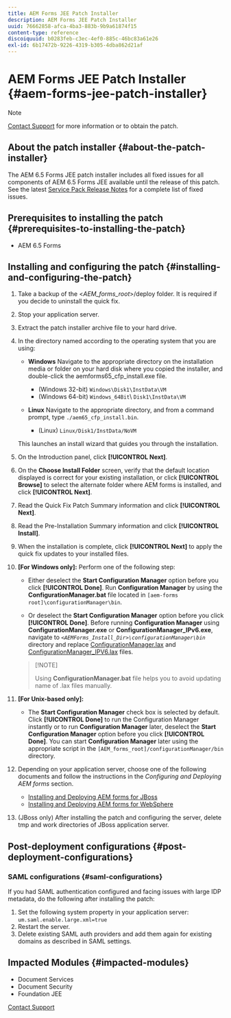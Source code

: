 ```yaml
---
title: AEM Forms JEE Patch Installer
description: AEM Forms JEE Patch Installer
uuid: 76662858-afca-4ba3-883b-9b9a61874f15
content-type: reference
discoiquuid: b0283feb-c3ec-4ef0-885c-46bc83a61e26
exl-id: 6b17472b-9226-4319-b305-4dba862d21af
---
```

# AEM Forms JEE Patch Installer {#aem-forms-jee-patch-installer}

>[!NOTE]
>
>[Contact Support](https://www.adobe.com/account/sign-in.supportportal.html) for more information or to obtain the patch.

## About the patch installer {#about-the-patch-installer}

The AEM 6.5 Forms JEE patch installer includes all fixed issues for all components of AEM 6.5 Forms JEE available until the release of this patch. See the latest  [Service Pack Release Notes](release-notes.md) for a complete list of fixed issues.

## Prerequisites to installing the patch {#prerequisites-to-installing-the-patch}

* AEM 6.5 Forms

## Installing and configuring the patch {#installing-and-configuring-the-patch}

1. Take a backup of the &lt;*AEM_forms_root*&gt;/deploy folder. It is required if you decide to uninstall the quick fix.
1. Stop your application server.
1. Extract the patch installer archive file to your hard drive.
1. In the directory named according to the operating system that you are using:

    * **Windows** 
      Navigate to the appropriate directory on the installation media or folder on your hard disk where you copied the installer, and double-click the aemforms65_cfp_install.exe file.

      * (Windows 32-bit) `Windows\Disk1\InstData\VM`
      * (Windows 64-bit) `Windows_64Bit`\ `Disk1\InstData\VM`

    * **Linux** 
      Navigate to the appropriate directory, and from a command prompt, type `./aem65_cfp_install.bin`.

      * (Linux) `Linux/Disk1/InstData/NoVM`

   This launches an install wizard that guides you through the installation.

1. On the Introduction panel, click **[!UICONTROL Next]**.
1. On the **Choose Install Folder** screen, verify that the default location displayed is correct for your existing installation, or click **[!UICONTROL Browse]** to select the alternate folder where AEM forms is installed, and click **[!UICONTROL Next]**.
1. Read the Quick Fix Patch Summary information and click **[!UICONTROL Next]**.
1. Read the Pre-Installation Summary information and click **[!UICONTROL Install]**.
1. When the installation is complete, click **[!UICONTROL Next]** to apply the quick fix updates to your installed files.  

1. **[For Windows only]:** Perform one of the following step:
   * Either deselect the **Start Configuration Manager** option before you click **[!UICONTROL Done]**. Run **Configuration Manager** by using the **ConfigurationManager.bat** file located in `[aem-forms root]\configurationManager\bin`. 

   * Or deselect the **Start Configuration Manager** option before you click **[!UICONTROL Done]**. Before running **Configuration Manager** using **ConfigurationManager.exe** or **ConfigurationManager_IPv6.exe**, navigate to *`<AEMForms_Install_Dir>\configurationManager\bin`* directory and replace [ConfigurationManager.lax](/help/assets/ConfigurationManager.lax) and [ConfigurationManager_IPV6.lax](/help/assets/ConfigurationManager_IPv6.lax) files.

   >
   >[!NOTE]
   >
   >Using **ConfigurationManager.bat** file helps you to avoid updating name of .lax files manually.
   >

1. **[For Unix-based only]:** 
    
   * The **Start Configuration Manager** check box is selected by default. Click **[!UICONTROL Done]** to run the Configuration Manager instantly or to run **Configuration Manager** later, deselect the **Start Configuration Manager** option before you click **[!UICONTROL Done]**. You can start **Configuration Manager** later using the appropriate script in the `[AEM_forms_root]/configurationManager/bin` directory.
  
1. Depending on your application server, choose one of the following documents and follow the instructions in the *Configuring and Deploying AEM forms* section.

    * [Installing and Deploying AEM forms for JBoss](https://www.adobe.com/go/learn_aemforms_installJBoss_65)
    * [Installing and Deploying AEM forms for WebSphere](https://www.adobe.com/go/learn_aemforms_installWebSphere_65)

1. (JBoss only) After installing the patch and configuring the server, delete  tmp  and work directories of JBoss application server.

## Post-deployment configurations {#post-deployment-configurations}

### SAML configurations {#saml-configurations}

If you had SAML authentication configured and facing issues with large IDP metadata, do the following after installing the patch:

1. Set the following system property in your application server:  
   `um.saml.enable.large.xml=true`
1. Restart the server.
1. Delete existing SAML auth providers and add them again for existing domains as described in SAML settings.

## Impacted Modules {#impacted-modules}

* Document Services  
* Document Security
* Foundation JEE

[Contact Support](https://www.adobe.com/account/sign-in.supportportal.html)
